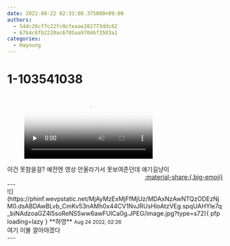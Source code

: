 ```yaml
---
date: 2022-08-22 02:33:08.375000+09:00
authors:
  - 54dc26cf7c22fc0cfeaae202773ddc62
  - 67b4c6fb2220ac6705aa97046f3503a1
categories:
  - Hayoung
---
```


# 1-103541038

<div class="post-container" markdown="1">
<div class="content-container md-sidebar__scrollwrap" markdown="1">



<figure markdown="1">
<video controls="controls" preload="none" poster="/assets/videos/weverse_3-49592-thumb.jpg">
<source src="/assets/videos/weverse_3-49592.mp4#t=1" type="video/mp4">
Your browser does not support the video tag.
</video>
</figure>
이건 못참을걸? 예전엔 영상 안올라가서 못보여준던데 애기길냥이

</div>
</div>

<div style="text-align: right;" markdown="1">
<a href="https://weverse.io/fromis9/fanpost/1-103541038" style="text-align: right;">:material-share:{.big-emoji}</a>
</div>
---

<div class="comments-container md-sidebar__scrollwrap" markdown="1">
<div class="comment" markdown="1">
<div class='id-container' markdown="1">
![](https://phinf.wevpstatic.net/MjAyMzExMjFfMjUz/MDAxNzAwNTQzODEzNjM0.dsABDAwBLvb_CmKv53nAMh0x44CV1NvJRUsHloAtzVEg.spqUAHYle7q_biNAdzoaGZ4l5soReNS5ww6awFUlCa0g.JPEG/image.jpg?type=s72){ pfp loading=lazy }
**<span class="artist">하영</span>** <small>Aug 24 2022, 02:26</small><br>
</div>
<div class='comment-body' markdown="1">
여기 이불 깔아야겠다
</div>
</div>
</div>
---
